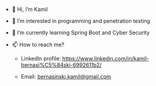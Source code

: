 - 👋 Hi, I’m Kamil
- 👀 I’m interested in programming and penetration testing
- 🌱 I’m currently learning Spring Boot and Cyber Security
- 📫 How to reach me?

   - LinkedIn profile: https://www.linkedin.com/in/kamil-bernasi%C5%84ski-6992611b2/

   - Email: bernasinski.kamil@gmail.com

<!---
bernasjava/bernasjava is a ✨ special ✨ repository because its `README.md` (this file) appears on your GitHub profile.
You can click the Preview link to take a look at your changes.
--->
